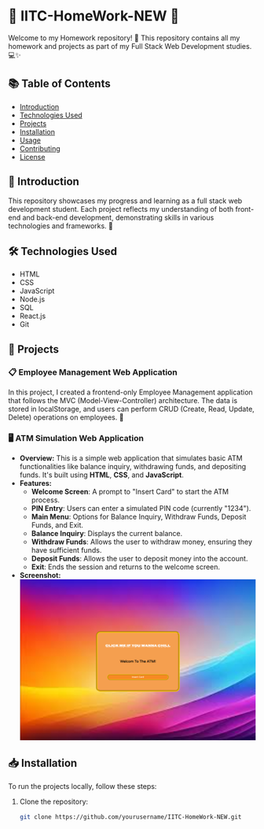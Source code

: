 ﻿# 🌟 IITC-HomeWork-NEW 🌟

Welcome to my Homework repository! 🎉 This repository contains all my homework and projects as part of my Full Stack Web Development studies. 💻✨

## 📚 Table of Contents

- [Introduction](#introduction)
- [Technologies Used](#technologies-used)
- [Projects](#projects)
- [Installation](#installation)
- [Usage](#usage)
- [Contributing](#contributing)
- [License](#license)

## 🌟 Introduction

This repository showcases my progress and learning as a full stack web development student. Each project reflects my understanding of both front-end and back-end development, demonstrating skills in various technologies and frameworks. 🚀

## 🛠️ Technologies Used

- HTML
- CSS
- JavaScript
- Node.js
- SQL
- React.js
- Git

## 💼 Projects

### 📋 Employee Management Web Application

In this project, I created a frontend-only Employee Management application that follows the MVC (Model-View-Controller) architecture. The data is stored in localStorage, and users can perform CRUD (Create, Read, Update, Delete) operations on employees. 🌈

### 🖥️ ATM Simulation Web Application

- **Overview:** This is a simple web application that simulates basic ATM functionalities like balance inquiry, withdrawing funds, and depositing funds. It's built using **HTML**, **CSS**, and **JavaScript**.
- **Features:**
  - **Welcome Screen**: A prompt to "Insert Card" to start the ATM process.
  - **PIN Entry**: Users can enter a simulated PIN code (currently "1234").
  - **Main Menu**: Options for Balance Inquiry, Withdraw Funds, Deposit Funds, and Exit.
  - **Balance Inquiry**: Displays the current balance.
  - **Withdraw Funds**: Allows the user to withdraw money, ensuring they have sufficient funds.
  - **Deposit Funds**: Allows the user to deposit money into the account.
  - **Exit**: Ends the session and returns to the welcome screen.
- **Screenshot:**
  ![1729344459413](image/README/1729344459413.png)

## 📥 Installation

To run the projects locally, follow these steps:

1. Clone the repository:
   ```bash
   git clone https://github.com/yourusername/IITC-HomeWork-NEW.git
   ```
